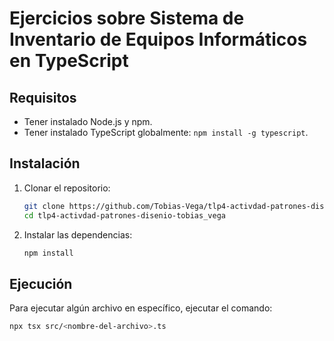 # Ejercicios sobre Sistema de Inventario de Equipos Informáticos en TypeScript

## Requisitos
- Tener instalado Node.js y npm.
- Tener instalado TypeScript globalmente: `npm install -g typescript`.

## Instalación
1. Clonar el repositorio:
    ```bash
    git clone https://github.com/Tobias-Vega/tlp4-activdad-patrones-disenio-tobias_vega
    cd tlp4-activdad-patrones-disenio-tobias_vega
    ```
2. Instalar las dependencias:
    ```bash
    npm install
    ```

## Ejecución
Para ejecutar algún archivo en específico, ejecutar el comando:
```bash
npx tsx src/<nombre-del-archivo>.ts
```